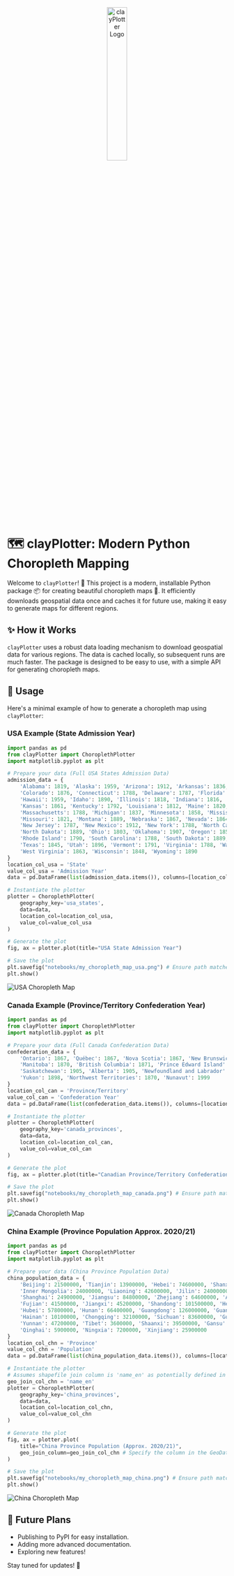 <div style="text-align: center;">
  <img src="clayPlotter.png" alt="clayPlotter Logo" style="width: 30%;"/>
</div>


# 🗺️ clayPlotter: Modern Python Choropleth Mapping

Welcome to `clayPlotter`! 👋 This project is a modern, installable Python package 📦 for creating beautiful choropleth maps 🎨. It efficiently downloads geospatial data once and caches it for future use, making it easy to generate maps for different regions.

## ✨ How it Works

`clayPlotter` uses a robust data loading mechanism to download geospatial data for various regions. The data is cached locally, so subsequent runs are much faster. The package is designed to be easy to use, with a simple API for generating choropleth maps.

## 🚀 Usage

Here's a minimal example of how to generate a choropleth map using `clayPlotter`:

### USA Example (State Admission Year)
```python
import pandas as pd
from clayPlotter import ChoroplethPlotter
import matplotlib.pyplot as plt

# Prepare your data (Full USA States Admission Data)
admission_data = {
    'Alabama': 1819, 'Alaska': 1959, 'Arizona': 1912, 'Arkansas': 1836, 'California': 1850,
    'Colorado': 1876, 'Connecticut': 1788, 'Delaware': 1787, 'Florida': 1845, 'Georgia': 1788,
    'Hawaii': 1959, 'Idaho': 1890, 'Illinois': 1818, 'Indiana': 1816, 'Iowa': 1846,
    'Kansas': 1861, 'Kentucky': 1792, 'Louisiana': 1812, 'Maine': 1820, 'Maryland': 1788,
    'Massachusetts': 1788, 'Michigan': 1837, 'Minnesota': 1858, 'Mississippi': 1817,
    'Missouri': 1821, 'Montana': 1889, 'Nebraska': 1867, 'Nevada': 1864, 'New Hampshire': 1788,
    'New Jersey': 1787, 'New Mexico': 1912, 'New York': 1788, 'North Carolina': 1789,
    'North Dakota': 1889, 'Ohio': 1803, 'Oklahoma': 1907, 'Oregon': 1859, 'Pennsylvania': 1787,
    'Rhode Island': 1790, 'South Carolina': 1788, 'South Dakota': 1889, 'Tennessee': 1796,
    'Texas': 1845, 'Utah': 1896, 'Vermont': 1791, 'Virginia': 1788, 'Washington': 1889,
    'West Virginia': 1863, 'Wisconsin': 1848, 'Wyoming': 1890
}
location_col_usa = 'State'
value_col_usa = 'Admission Year'
data = pd.DataFrame(list(admission_data.items()), columns=[location_col_usa, value_col_usa])

# Instantiate the plotter
plotter = ChoroplethPlotter(
    geography_key='usa_states',
    data=data,
    location_col=location_col_usa,
    value_col=value_col_usa
)

# Generate the plot
fig, ax = plotter.plot(title="USA State Admission Year")

# Save the plot
plt.savefig("notebooks/my_choropleth_map_usa.png") # Ensure path matches notebook output
plt.show()
```

![USA Choropleth Map](notebooks/my_choropleth_map_usa.png)

### Canada Example (Province/Territory Confederation Year)
```python
import pandas as pd
from clayPlotter import ChoroplethPlotter
import matplotlib.pyplot as plt

# Prepare your data (Full Canada Confederation Data)
confederation_data = {
    'Ontario': 1867, 'Québec': 1867, 'Nova Scotia': 1867, 'New Brunswick': 1867,
    'Manitoba': 1870, 'British Columbia': 1871, 'Prince Edward Island': 1873,
    'Saskatchewan': 1905, 'Alberta': 1905, 'Newfoundland and Labrador': 1949,
    'Yukon': 1898, 'Northwest Territories': 1870, 'Nunavut': 1999
}
location_col_can = 'Province/Territory'
value_col_can = 'Confederation Year'
data = pd.DataFrame(list(confederation_data.items()), columns=[location_col_can, value_col_can])

# Instantiate the plotter
plotter = ChoroplethPlotter(
    geography_key='canada_provinces',
    data=data,
    location_col=location_col_can,
    value_col=value_col_can
)

# Generate the plot
fig, ax = plotter.plot(title="Canadian Province/Territory Confederation Year")

# Save the plot
plt.savefig("notebooks/my_choropleth_map_canada.png") # Ensure path matches notebook output
plt.show()
```

![Canada Choropleth Map](notebooks/my_choropleth_map_canada.png)

### China Example (Province Population Approx. 2020/21)
```python
import pandas as pd
from clayPlotter import ChoroplethPlotter
import matplotlib.pyplot as plt

# Prepare your data (China Province Population Data)
china_population_data = {
    'Beijing': 21500000, 'Tianjin': 13900000, 'Hebei': 74600000, 'Shanxi': 34900000,
    'Inner Mongolia': 24000000, 'Liaoning': 42600000, 'Jilin': 24000000, 'Heilongjiang': 31800000,
    'Shanghai': 24900000, 'Jiangsu': 84800000, 'Zhejiang': 64600000, 'Anhui': 61000000,
    'Fujian': 41500000, 'Jiangxi': 45200000, 'Shandong': 101500000, 'Henan': 99400000,
    'Hubei': 57800000, 'Hunan': 66400000, 'Guangdong': 126000000, 'Guangxi': 50100000,
    'Hainan': 10100000, 'Chongqing': 32100000, 'Sichuan': 83600000, 'Guizhou': 38500000,
    'Yunnan': 47200000, 'Tibet': 3600000, 'Shaanxi': 39500000, 'Gansu': 25000000,
    'Qinghai': 5900000, 'Ningxia': 7200000, 'Xinjiang': 25900000
}
location_col_chn = 'Province'
value_col_chn = 'Population'
data = pd.DataFrame(list(china_population_data.items()), columns=[location_col_chn, value_col_chn])

# Instantiate the plotter
# Assumes shapefile join column is 'name_en' as potentially defined in china_provinces.yaml
geo_join_col_chn = 'name_en'
plotter = ChoroplethPlotter(
    geography_key='china_provinces',
    data=data,
    location_col=location_col_chn,
    value_col=value_col_chn
)

# Generate the plot
fig, ax = plotter.plot(
    title="China Province Population (Approx. 2020/21)",
    geo_join_column=geo_join_col_chn # Specify the column in the GeoDataFrame to join on
)

# Save the plot
plt.savefig("notebooks/my_choropleth_map_china.png") # Ensure path matches notebook output
plt.show()
```

![China Choropleth Map](notebooks/my_choropleth_map_china.png)

## 🔮 Future Plans

* Publishing to PyPI for easy installation.
* Adding more advanced documentation.
* Exploring new features!

Stay tuned for updates! 🎉